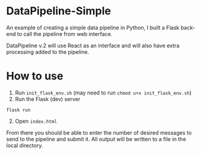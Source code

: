 # DataPipeline-Simple

An example of creating a simple data pipeline in Python, I built a Flask back-end to call the pipeline from web interface.

DataPipeline v.2 will use React as an interface and will also have extra processing added to the pipeline.

# How to use
1. Run `init_flask_env.sh` (may need to run `chmod u+x init_flask_env.sh`)
1. Run the Flask (dev) server
```
flask run
```
2. Open `index.html`

From there you should be able to enter the number of desired messages to send to the pipeline and submit it. All output will be written to a file in the local directory.

